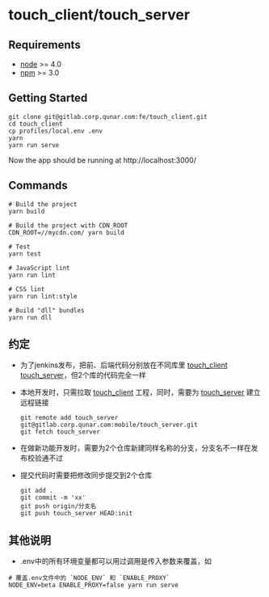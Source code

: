 # touch_client/touch_server

## Requirements

* [node](https://nodejs.org/en/) >= 4.0
* [npm](https://www.npmjs.com/) >= 3.0


## Getting Started

  ```
  git clone git@gitlab.corp.qunar.com:fe/touch_client.git
  cd touch_client
  cp profiles/local.env .env
  yarn
  yarn run serve
  ```

  Now the app should be running at http://localhost:3000/

## Commands
  ```
  # Build the project
  yarn build

  # Build the project with CDN_ROOT
  CDN_ROOT=//mycdn.com/ yarn build

  # Test
  yarn test

  # JavaScript lint
  yarn run lint

  # CSS lint
  yarn run lint:style

  # Build "dll" bundles
  yarn run dll
  ```

## 约定
* 为了jenkins发布，把前、后端代码分别放在不同库里 [touch_client](http://gitlab.corp.qunar.com/fe/touch_client) [touch_server](http://gitlab.corp.qunar.com/mobile/touch_server)，但2个库的代码完全一样
* 本地开发时，只需拉取 [touch_client](http://gitlab.corp.qunar.com/fe/touch_client) 工程，同时，需要为 [touch_server](http://gitlab.corp.qunar.com/mobile/touch_server)  建立远程链接

  ```
  git remote add touch_server git@gitlab.corp.qunar.com:mobile/touch_server.git
  git fetch touch_server
  ```
* 在做新功能开发时，需要为2个仓库新建同样名称的分支，分支名不一样在发布校验通不过
* 提交代码时需要把修改同步提交到2个仓库

  ```
  git add .
  git commit -m 'xx'
  git push origin/分支名
  git push touch_server HEAD:init
  ```

## 其他说明
* .env中的所有环境变量都可以用过调用是传入参数来覆盖，如

```
# 覆盖.env文件中的 `NODE_ENV` 和 `ENABLE_PROXY`
NODE_ENV=beta ENABLE_PROXY=false yarn run serve
```
